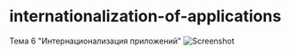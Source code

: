 # internationalization-of-applications
Тема 6 "Интернационализация приложений"
![Screenshot](Тема6,1.jpg)
